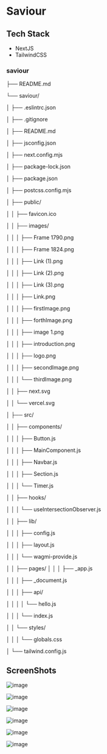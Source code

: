 # Saviour

## Tech Stack
- NextJS
- TailwindCSS

### saviour
├── README.md

└── saviour/

│   ├── .eslintrc.json

│   ├── .gitignore

│   ├── README.md

│   ├── jsconfig.json

│   ├── next.config.mjs

│   ├── package-lock.json

│   ├── package.json

│   ├── postcss.config.mjs

│   ├── public/

│   │   ├── favicon.ico

│   │   ├── images/

│   │   │   ├── Frame 1790.png

│   │   │   ├── Frame 1824.png

│   │   │   ├── Link (1).png

│   │   │   ├── Link (2).png

│   │   │   ├── Link (3).png

│   │   │   ├── Link.png

│   │   │   ├── firstImage.png

│   │   │   ├── forthImage.png

│   │   │   ├── image 1.png

│   │   │   ├── introduction.png

│   │   │   ├── logo.png

│   │   │   ├── secondImage.png

│   │   │   └── thirdImage.png

│   │   ├── next.svg

│   │   └── vercel.svg

│   ├── src/

│   │   ├── components/

│   │   │   ├── Button.js

│   │   │   ├── MainComponent.js

│   │   │   ├── Navbar.js

│   │   │   ├── Section.js

│   │   │   └── Timer.js

│   │   ├── hooks/

│   │   │   └── useIntersectionObserver.js

│   │   ├── lib/

│   │   │   ├── config.js

│   │   │   ├── layout.js

│   │   │   └── wagmi-provide.js

│   │   ├── pages/
│   │   │   ├── _app.js

│   │   │   ├── _document.js

│   │   │   ├── api/

│   │   │   │   └── hello.js

│   │   │   └── index.js

│   │   └── styles/

│   │   │   └── globals.css

│   └── tailwind.config.js


## ScreenShots
![image](https://github.com/itiaditi/Saviour/assets/154405714/ae367764-4eb8-4a1f-bda2-80eef83e7d34)

![image](https://github.com/itiaditi/Saviour/assets/154405714/23b9210a-ed32-4b68-8d93-775c6fd13595)

![image](https://github.com/itiaditi/Saviour/assets/154405714/1e578b91-1bf8-4149-ba4d-eb10cf4f6288)

![image](https://github.com/itiaditi/Saviour/assets/154405714/38a53178-a3c5-4b73-b28d-18d4d7dc2f96)

![image](https://github.com/itiaditi/Saviour/assets/154405714/120e58b6-e61f-4558-8237-1dd5b9a8afbf)

![image](https://github.com/itiaditi/Saviour/assets/154405714/604018d1-77c9-4a9c-9984-f229cd75605a)







